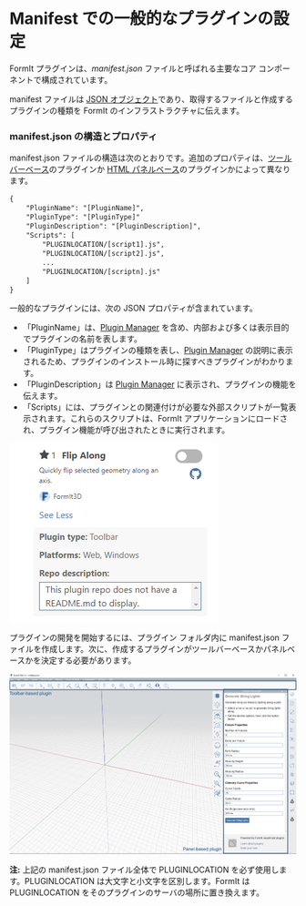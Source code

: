 # Manifest での一般的なプラグインの設定

FormIt プラグインは、_manifest.json_ ファイルと呼ばれる主要なコア コンポーネントで構成されています。

manifest ファイルは [JSON オブジェクト](http://www.json.org)であり、取得するファイルと作成するプラグインの種類を FormIt のインフラストラクチャに伝えます。

### manifest.json の構造とプロパティ

manifest.json ファイルの構造は次のとおりです。追加のプロパティは、[ツールバーベース](../additional-development-options/creating-a-toolbar-based-plugin.md)のプラグインか [HTML パネルベース](../additional-development-options/creating-an-html-panel-plugin.md)のプラグインかによって異なります。

```
{
    "PluginName": "[PluginName]",
    "PluginType": "[PluginType]"
    "PluginDescription": "[PluginDescription]",
    "Scripts": [
        "PLUGINLOCATION/[script1].js",
        "PLUGINLOCATION/[script2].js",
        ...
        "PLUGINLOCATION/[scriptn].js"
    ]
}               
```

一般的なプラグインには、次の JSON プロパティが含まれています。

* 「PluginName」は、[Plugin Manager](../../how-to-use-plug-ins.md#plugin-manager) を含め、内部および多くは表示目的でプラグインの名前を表します。
* 「PluginType」はプラグインの種類を表し、[Plugin Manager](../../how-to-use-plug-ins.md#plugin-manager) の説明に表示されるため、プラグインのインストール時に探すべきプラグインがわかります。
* 「PluginDescription」は [Plugin Manager](../../how-to-use-plug-ins.md#plugin-manager) に表示され、プラグインの機能を伝えます。
* 「Scripts」には、プラグインとの関連付けが必要な外部スクリプトが一覧表示されます。これらのスクリプトは、FormIt アプリケーションにロードされ、プラグイン機能が呼び出されたときに実行されます。

![](<../../../.gitbook/assets/image (5) (1).png>)

プラグインの開発を開始するには、プラグイン フォルダ内に manifest.json ファイルを作成します。次に、作成するプラグインがツールバーベースかパネルベースかを決定する必要があります。

![](<../../../.gitbook/assets/image (36).png>)

**注:** 上記の manifest.json ファイル全体で PLUGINLOCATION を必ず使用します。PLUGINLOCATION は大文字と小文字を区別します。FormIt は PLUGINLOCATION をそのプラグインのサーバの場所に置き換えます。

